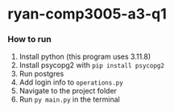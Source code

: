 # ryan-comp3005-a3-q1
### How to run
1. Install python (this program uses 3.11.8)
2. Install psycopg2 with ``` pip install psycopg2 ```
3. Run postgres
4. Add login info to ``` operations.py ```
5. Navigate to the project folder
6. Run ``` py main.py ``` in the terminal
